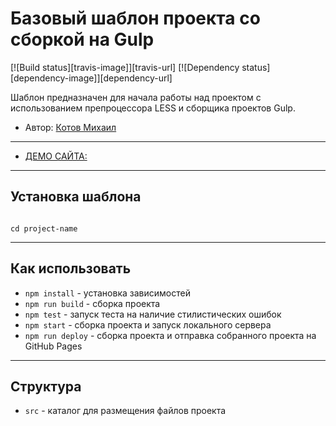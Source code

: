 # Базовый шаблон проекта со сборкой на Gulp

[![Build status][travis-image]][travis-url] [![Dependency status][dependency-image]][dependency-url]

Шаблон предназначен для начала работы над проектом с использованием препроцессора LESS и сборщика проектов Gulp.

* Автор: [Котов Михаил](https://github.com/KotovMikhail/)
---

* [ДЕМО САЙТА:](https://kotovmikhail.github.io/captain/build/index.html)
---

## Установка шаблона

```shell

cd project-name
```

---

## Как использовать

* `npm install` - установка зависимостей
* `npm run build` - сборка проекта
* `npm test` - запуск теста на наличие стилистических ошибок
* `npm start` - сборка проекта и запуск локального сервера
* `npm run deploy` - сборка проекта и отправка собранного проекта на GitHub Pages

---

## Структура

* `src` - каталог для размещения файлов проекта

